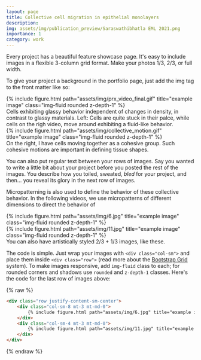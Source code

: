 ```yaml
---
layout: page
title: Collective cell migration in epithelial monolayers
description:
img: assets/img/publication_preview/Saraswathibhatla EML 2021.png
importance: 1
category: work
---
```


Every project has a beautiful feature showcase page.
It's easy to include images in a flexible 3-column grid format.
Make your photos 1/3, 2/3, or full width.

To give your project a background in the portfolio page, just add the img tag to the front matter like so:

<div class="row">
    <div class="col-sm mt-3 mt-md-0">
        {% include figure.html path="assets/img/prx_video_final.gif" title="example image" class="img-fluid rounded z-depth-1" %}
    </div>
</div>
<div class="caption">
    Cells exhibiting glassy behavior independent of changes in density, in contrast to glassy materials. Left: Cells are quite stuck in their palce, while cells on the righ video, move around exhibiting a fluid-like behavior.
</div>
<div class="row">
    <div class="col-sm mt-3 mt-md-0">
        {% include figure.html path="assets/img/collective_motion.gif" title="example image" class="img-fluid rounded z-depth-1" %}
    </div>
</div>
<div class="caption">
    On the right, I have cells moving together as a cohesive group. Such cohesive motions are important in defining tissue shapes.
</div>

You can also put regular text between your rows of images.
Say you wanted to write a little bit about your project before you posted the rest of the images.
You describe how you toiled, sweated, *bled* for your project, and then... you reveal its glory in the next row of images.

Micropatterning is also used to define the behavior of these collective behavior. In the following videos, we use micropatterns of different dimensions to direct the behavior of



<div class="row justify-content-sm-center">
    <div class="col-sm-8 mt-3 mt-md-0">
        {% include figure.html path="assets/img/6.jpg" title="example image" class="img-fluid rounded z-depth-1" %}
    </div>
    <div class="col-sm-4 mt-3 mt-md-0">
        {% include figure.html path="assets/img/11.jpg" title="example image" class="img-fluid rounded z-depth-1" %}
    </div>
</div>
<div class="caption">
    You can also have artistically styled 2/3 + 1/3 images, like these.
</div>


The code is simple.
Just wrap your images with `<div class="col-sm">` and place them inside `<div class="row">` (read more about the <a href="https://getbootstrap.com/docs/4.4/layout/grid/">Bootstrap Grid</a> system).
To make images responsive, add `img-fluid` class to each; for rounded corners and shadows use `rounded` and `z-depth-1` classes.
Here's the code for the last row of images above:

{% raw %}
```html
<div class="row justify-content-sm-center">
    <div class="col-sm-8 mt-3 mt-md-0">
        {% include figure.html path="assets/img/6.jpg" title="example image" class="img-fluid rounded z-depth-1" %}
    </div>
    <div class="col-sm-4 mt-3 mt-md-0">
        {% include figure.html path="assets/img/11.jpg" title="example image" class="img-fluid rounded z-depth-1" %}
    </div>
</div>
```
{% endraw %}
